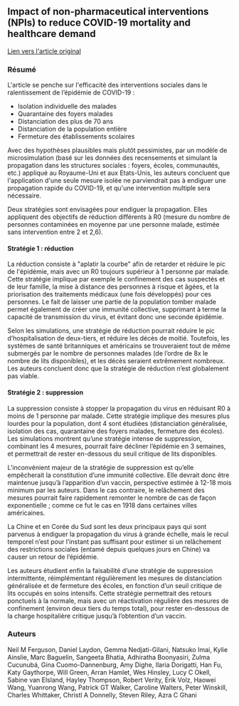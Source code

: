 ## Impact of non-pharmaceutical interventions (NPIs) to reduce COVID-19 mortality and healthcare demand

[Lien vers l'article original](https://www.imperial.ac.uk/media/imperial-college/medicine/sph/ide/gida-fellowships/Imperial-College-COVID19-NPI-modelling-16-03-2020.pdf)

### Résumé

L'article se penche sur l'efficacité des interventions sociales dans le ralentissement de l’épidémie de COVID-19 :

* Isolation individuelle des malades
* Quarantaine des foyers malades
* Distanciation des plus de 70 ans
* Distanciation de la population entière
* Fermeture des établissements scolaires

Avec des hypothèses plausibles mais plutôt pessimistes, par un modèle de microsimulation (basé sur les données des recensements et simulant la propagation dans les structures sociales : foyers, écoles, communautés, etc.) appliqué au Royaume-Uni et aux Etats-Unis, les auteurs concluent que l'application d'une seule mesure isolée ne parviendrait pas à endiguer une propagation rapide du COVID-19, et qu'une intervention multiple sera nécessaire.

Deux stratégies sont envisagées pour endiguer la propagation. Elles appliquent des objectifs de réduction différents à R0 (mesure du nombre de personnes contaminées en moyenne par une personne malade, estimée sans intervention entre 2 et 2,6).

#### Stratégie 1 : réduction

La réduction consiste à "aplatir la courbe" afin de retarder et réduire le pic de l'épidémie, mais avec un R0 toujours supérieur à 1 personne par malade. Cette stratégie implique par exemple le confinement des cas suspectés et de leur famille, la mise à distance des personnes à risque et âgées, et la priorisation des traitements médicaux (une fois développés) pour ces personnes. Le fait de laisser une partie de la population tomber malade permet également de créer une immunité collective, supprimant à terme la capacité de transmission du virus, et évitant donc une seconde épidémie.

Selon les simulations, une stratégie de réduction pourrait réduire le pic d’hospitalisation de deux-tiers, et réduire les décès de moitié. Toutefois, les systèmes de santé britanniques et américains se trouveraient tout de même submergés par le nombre de personnes malades (de l’ordre de 8x le nombre de lits disponibles), et les décès seraient extrêmement nombreux. Les auteurs concluent donc que la stratégie de réduction n’est globalement pas viable.

#### Stratégie 2 : suppression

La suppression consiste à stopper la propagation du virus en réduisant R0 à moins de 1 personne par malade. Cette stratégie implique des mesures plus lourdes pour la population, dont 4 sont étudiées (distanciation généralisée, isolation des cas, quarantaine des foyers malades, fermeture des écoles). Les simulations montrent qu’une stratégie intense de suppression, combinant les 4 mesures, pourrait faire décliner l’épidémie en 3 semaines, et permettrait de rester en-dessous du seuil critique de lits disponibles.

L’inconvénient majeur de la stratégie de suppression est qu’elle empêcherait la constitution d’une immunité collective. Elle devrait donc être maintenue jusqu’à l’apparition d’un vaccin, perspective estimée à 12-18 mois minimum par les auteurs. Dans le cas contraire, le relâchement des mesures pourrait faire rapidement remonter le nombre de cas de façon exponentielle ; comme ce fut le cas en 1918 dans certaines villes américaines.

La Chine et en Corée du Sud sont les deux principaux pays qui sont parvenus à endiguer la propagation du virus à grande échelle, mais le recul temporel n’est pour l’instant pas suffisant pour estimer si un relâchement des restrictions sociales (entamé depuis quelques jours en Chine) va causer un retour de l’épidémie.

Les auteurs étudient enfin la faisabilité d’une stratégie de suppression intermittente, réimplémentant régulièrement les mesures de distanciation généralisée et de fermeture des écoles, en fonction d’un seuil critique de lits occupés en soins intensifs. Cette stratégie permettrait des retours ponctuels à la normale, mais avec un réactivation régulière des mesures de confinement (environ deux tiers du temps total), pour rester en-dessous de la charge hospitalière critique jusqu’à l’obtention d’un vaccin.

### Auteurs

Neil M Ferguson, Daniel Laydon, Gemma Nedjati-Gilani, Natsuko Imai, Kylie Ainslie, Marc Baguelin, Sangeeta Bhatia, Adhiratha Boonyasiri,  Zulma Cucunubá, Gina Cuomo-Dannenburg, Amy Dighe, Ilaria Dorigatti,  Han Fu, Katy Gaythorpe, Will Green, Arran Hamlet, Wes Hinsley, Lucy C Okell, Sabine van Elsland, Hayley Thompson, Robert Verity, Erik Volz, Haowei Wang, Yuanrong Wang, Patrick GT Walker, Caroline Walters, Peter Winskill, Charles Whittaker, Christl A Donnelly, Steven Riley, Azra C Ghani
